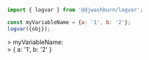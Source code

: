 ```javascript
import { logvar } from '@djwashburn/logvar';

const myVariableName = {a: '1', b: '2'};
logvar({obj});
```

\> myVariableName:    
\> { a: '1', b: '2' }

